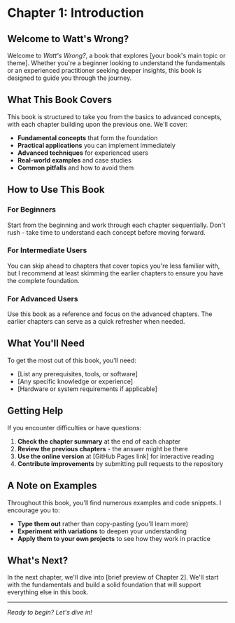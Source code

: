 # Chapter 1: Introduction

## Welcome to Watt's Wrong?

Welcome to *Watt's Wrong?*, a book that explores [your book's main topic or theme]. Whether you're a beginner looking to understand the fundamentals or an experienced practitioner seeking deeper insights, this book is designed to guide you through the journey.

## What This Book Covers

This book is structured to take you from the basics to advanced concepts, with each chapter building upon the previous one. We'll cover:

- **Fundamental concepts** that form the foundation
- **Practical applications** you can implement immediately
- **Advanced techniques** for experienced users
- **Real-world examples** and case studies
- **Common pitfalls** and how to avoid them

## How to Use This Book

### For Beginners
Start from the beginning and work through each chapter sequentially. Don't rush - take time to understand each concept before moving forward.

### For Intermediate Users
You can skip ahead to chapters that cover topics you're less familiar with, but I recommend at least skimming the earlier chapters to ensure you have the complete foundation.

### For Advanced Users
Use this book as a reference and focus on the advanced chapters. The earlier chapters can serve as a quick refresher when needed.

## What You'll Need

To get the most out of this book, you'll need:

- [List any prerequisites, tools, or software]
- [Any specific knowledge or experience]
- [Hardware or system requirements if applicable]

## Getting Help

If you encounter difficulties or have questions:

1. **Check the chapter summary** at the end of each chapter
2. **Review the previous chapters** - the answer might be there
3. **Use the online version** at [GitHub Pages link] for interactive reading
4. **Contribute improvements** by submitting pull requests to the repository

## A Note on Examples

Throughout this book, you'll find numerous examples and code snippets. I encourage you to:

- **Type them out** rather than copy-pasting (you'll learn more)
- **Experiment with variations** to deepen your understanding
- **Apply them to your own projects** to see how they work in practice

## What's Next?

In the next chapter, we'll dive into [brief preview of Chapter 2]. We'll start with the fundamentals and build a solid foundation that will support everything else in this book.

---

*Ready to begin? Let's dive in!* 